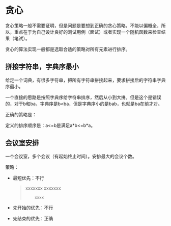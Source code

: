 # 贪心

贪心策略一般不需要证明，但是问题是要想到正确的贪心策略，不能以偏概全，所以，重点在于为自己设计良好的测试用例（面试）或者实现一个随机函数来检查结果（笔试）。

贪心的算法实现一般都是选取合适的策略对所有元素进行排序。

## 拼接字符串，字典序最小

给定一个词典，有很多字符串，把所有字符串拼接起来，要求拼接后的字符串字典序最小。

一个直接的思路是按照字典序给字符串排序，然后从小到大拼。但是这个是错误的，对于b和ba，字典序是b&lt;ba，但是字典序小的是bab，也就是ba在前才对。

正确的策略是：

定义的排序顺序是：a&lt;=b是满足a\*b&lt;=b\*a。

## 会议室安排

一个会议室，多个会议（有起始终止时间）。安排最大的会议个数。

策略：

* 最短优先：不行

  > xxxxxxx xxxxxxx
  >
  >         xxxx

* 先开始的优先：不行

* 先结束的优先：正确



